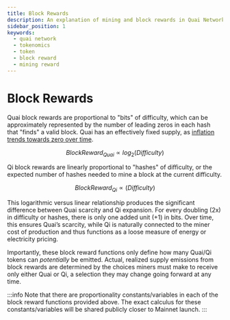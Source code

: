 ```yaml
---
title: Block Rewards
description: An explanation of mining and block rewards in Quai Network.
sidebar_position: 1
keywords:
  - quai network
  - tokenomics
  - token
  - block reward
  - mining reward
---
```


# Block Rewards

Quai block rewards are proportional to "bits" of difficulty, which can be approximately represented by the number of leading zeros in each hash that "finds" a valid block. Quai has an effectively fixed supply, as [inflation trends towards zero over time](/learn/tokenomics/token-dynamics/supply-growth/supply-growth.md).

$$
Block Reward_{Quai} ∝ log_{2}(Difficulty)
$$ 

Qi block rewards are linearly proportional to "hashes" of difficulty, or the expected number of hashes needed to mine a block at the current difficulty.

$$
Block Reward_{Qi} ∝ (Difficulty)
$$ 

This logarithmic versus linear relationship produces the significant difference between Quai scarcity and Qi expansion. For every doubling (2x) in difficulty or hashes, there is only one added unit (+1) in bits. Over time, this ensures Quai’s scarcity, while Qi is naturally connected to the miner cost of production and thus functions as a loose measure of energy or electricity pricing.

Importantly, these block reward functions only define how many Quai/Qi tokens can *potentially* be emitted. Actual, realized supply emissions from block rewards are determined by the choices miners must make to receive only either Quai or Qi, a selection they may change going forward at any time.

:::info
Note that there are proportionality constants/variables in each of the block reward functions provided above. The exact calculus for these constants/variables will be shared publicly closer to Mainnet launch.
:::

